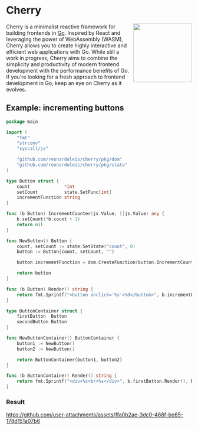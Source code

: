 # Cherry

<img align="right" width="159px" src="https://i.imgur.com/qz0AVzM.png">

Cherry is a minimalist reactive framework for building frontends in [Go](https://go.dev/). Inspired by React and leveraging the power of WebAssembly (WASM), Cherry allows you to create highly interactive and efficient web applications with Go. While still a work in progress, Cherry aims to combine the simplicity and productivity of modern frontend development with the performance benefits of Go. If you're looking for a fresh approach to frontend development in Go, keep an eye on Cherry as it evolves.

## Example: incrementing buttons

```go
package main

import (
	"fmt"
	"strconv"
	"syscall/js"

	"github.com/reonardoleis/cherry/pkg/dom"
	"github.com/reonardoleis/cherry/pkg/state"
)

type Button struct {
	count             *int
	setCount          state.SetFunc[int]
	incrementFunction string
}

func (b Button) IncrementCounter(js.Value, []js.Value) any {
	b.setCount(*b.count + 1)
	return nil
}

func NewButton() Button {
	count, setCount := state.SetState("count", 0)
	button := Button{count, setCount, ""}

	button.incrementFunction = dom.CreateFunction(button.IncrementCounter)

	return button
}

func (b Button) Render() string {
	return fmt.Sprintf("<button onclick='%s'>%d</button>", b.incrementFunction, *b.count)
}

type ButtonContainer struct {
	firstButton  Button
	secondButton Button
}

func NewButtonContainer() ButtonContainer {
	button1 := NewButton()
	button2 := NewButton()

	return ButtonContainer{button1, button2}
}

func (b ButtonContainer) Render() string {
	return fmt.Sprintf("<div>%s<br>%s</div>", b.firstButton.Render(), b.secondButton.Render())
}
```

### Result
https://github.com/user-attachments/assets/ffa0b2ae-3dc0-468f-be65-178d151a07b6

